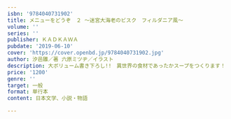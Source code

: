 ```yaml
---
isbn: '9784040731902'
title: メニューをどうぞ　２ ～迷宮大海老のビスク　フィルダニア風～
volume: ''
series: ''
publisher: ＫＡＤＫＡＷＡ
pubdate: '2019-06-10'
cover: 'https://cover.openbd.jp/9784040731902.jpg'
author: 汐邑雛／著 六原ミツヂ／イラスト
description: 大ボリューム書き下ろし!!　異世界の食材であったかスープをつくります！
price: '1200'
genre: ''
target: 一般
format: 単行本
content: 日本文学、小説・物語

---
```


